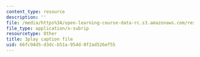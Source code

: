 ```yaml
---
content_type: resource
description: ''
file: /media/https%3A/open-learning-course-data-rc.s3.amazonaws.com/res-6-012-introduction-to-probability-spring-2018/66fc94d5d3dcb51a954d0f2ad526ef55_qinepPxDUcY.srt
file_type: application/x-subrip
resourcetype: Other
title: 3play caption file
uid: 66fc94d5-d3dc-b51a-954d-0f2ad526ef55
---
```

